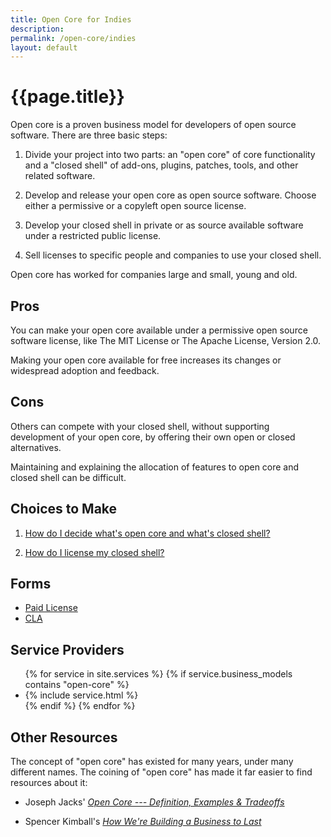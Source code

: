 ```yaml
---
title: Open Core for Indies
description:
permalink: /open-core/indies
layout: default
---
```


# {{page.title}}

Open core is a proven business model for developers of open source software.  There are three basic steps:

1.  Divide your project into two parts: an "open core" of core functionality and a "closed shell" of add-ons, plugins, patches, tools, and other related software.

2.  Develop and release your open core as open source software.  Choose either a permissive or a copyleft open source license.

3.  Develop your closed shell in private or as source available software under a restricted public license.

4.  Sell licenses to specific people and companies to use your closed shell.

Open core has worked for companies large and small, young and old.

## Pros

You can make your open core available under a permissive open source software license, like The MIT License or The Apache License, Version 2.0.

Making your open core available for free increases its changes or widespread adoption and feedback.

## Cons

Others can compete with your closed shell, without supporting development of your open core, by offering their own open or closed alternatives.

Maintaining and explaining the allocation of features to open core and closed shell can be difficult.

## Choices to Make

1.  [How do I decide what's open core and what's closed shell?](/open-core/allocation)

2.  [How do I license my closed shell?](/private-licenses)

## Forms

- [Paid License](/forms/license)
- [CLA](/forms/cla)

## Service Providers

<ul class="services">
{% for service in site.services %}
{% if service.business_models contains "open-core" %}
<li>{% include service.html %}</li>
{% endif %}
{% endfor %}
</ul>

## Other Resources

The concept of "open core" has existed for many years, under many different names.  The coining of "open core" has made it far easier to find resources about it:

- Joseph Jacks' [_Open Core --- Definition, Examples & Tradeoffs_](https://medium.com/open-consensus/e4d0c044da7c)

- Spencer Kimball's [_How We're Building a Business to Last_](https://www.cockroachlabs.com/blog/how-were-building-a-business-to-last/)

